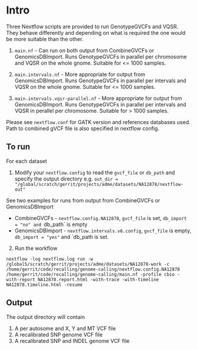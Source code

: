 # Intro

Three Nextflow scripts are provided to run GenotypeGVCFs and VQSR. They behave differently and depending on what is required the one would be more suitable than the other.

1) `main.nf` - Can run on both output from CombineGVCFs or GenomicsDBImport. Runs GenotypeGVCFs in parallel per chromosome and VQSR on the whole gnome. Suitable for <= 1000 samples.

2) `main.intervals.nf` - More appropriate for output from GenomicsDBImport. Runs GenotypeGVCFs in parallel per intervals and VQSR on the whole gnome. Suitable for <= 1000
samples.

3) `main.intervals.vqsr-parallel.nf` - More appropriate for output from GenomicsDBImport. Runs GenotypeGVCFs in parallel per intervals and VQSR in perallel per chromosome. Suitable for > 1000 samples.

Please see `nextflow.conf` for GATK version and references databases used. Path to combined gVCF file is also specified in nextflow config.

## To run

For each dataset
1) Modify your `nextflow.config` to read the `gvcf_file` or `db_path` and specify the output directory e.g. `out_dir = "/global/scratch/gerrit/projects/adme/datasets/NA12878/nextflow-out"`

See two examples for runs from output from CombineGVCFs or GenomicsDBImport

- CombineGVCFs - `nextflow.config.NA12878`, `gvcf_file` is set, `db_import = "no" and `db_path` is empty
- GenomicsDBImport - `nextflow.intervals.v6.config`, `gvcf_file` is empty,  `db_import = "yes"` and `db_path is set.

2) Run the workflow
```
nextflow -log nextflow.log run -w /global5/scratch/gerrit/projects/adme/datasets/NA12878-work -c /home/gerrit/code/recalling/genome-calling/nextflow.config.NA12878 /home/gerrit/code/recalling/genome-calling/main.nf -profile cbio -with-report NA12878.report.html -with-trace -with-timeline NA12878.timeline.html -resume
```

## Output

The output directory will contain
1. A per autosome and X, Y and MT VCF file
1. A recalibrated SNP genome VCF file
1. A recalibrated SNP and INDEL genome VCF file

